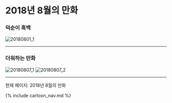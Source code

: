 # 2018년 8월의 만화

### 덕순이 흑백
![20180801_1](/20180801_1.jpg)

* * *

### 더워하는 만화
![20180807_1](/20180807_1.jpg)
![20180807_2](/20180807_2.jpg)

* * *

현재 페이지: 2018년 8월의 만화

{% include cartoon_nav.md %}
